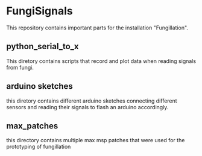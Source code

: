 # FungiSignals

This repository contains important parts for the installation "Fungillation". 

## python_serial_to_x

This diretory contains scripts that record and plot data when reading signals from fungi.

## arduino sketches

this diretory contains different arduino sketches connecting different sensors and reading their signals to flash an arduino accordingly. 

## max_patches 

this directory contains multiple max msp patches that were used for the prototyping of fungillation


